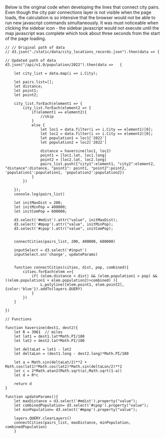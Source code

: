 
Below is the original code when developing the lines that connect city pairs.  Even though the city pair connections layer is not visible when the page loads, the calculation is so intensive that the browser would not be able to run new javascript commands simultaneously.  It was must noticeable when clicking the sidebar icon - the sidebar javascript would not execute until the map javascript was complete which took about three seconds from the start of the page loading.  

```
// // Original path of data
// d3.json("./static/data/city_locations_records.json").then(data => {

// Updated path of data
d3.json("/api/v1.0/population/2022").then(data =>   {    
    
    let city_list = data.map(i => i.City);

    let pairs_list=[];
    let distance;
    let point1;
    let point2;

    city_list.forEach(element1 => { 
        city_list.forEach(element2 => {
            if(element1 == element2){
                //skip
            }
            else {
                let loc1 = data.filter(i => i.City == element1)[0];
                let loc2 = data.filter(i => i.City == element2)[0];
                let population1 = loc1['2022']
                let population2 = loc2['2022']

                distance = haversine(loc1, loc2)
                point1 = [loc1.lat, loc1.long]
                point2 = [loc2.lat, loc2.long]
                pairs_list.push({"city1":element1, "city2":element2, "distance":distance, "point1": point1, "point2":point2, 'population1':population1, 'population2':population2})
            }
        })
        
    });
    console.log(pairs_list)

    let initMaxDist = 200;
    let initMinPop = 400000;
    let initComPop = 600000;

    d3.select('#mdist').attr("value", initMaxDist);
    d3.select('#mpop').attr("value", initMinPop);
    d3.select('#cpop').attr("value", initComPop);
    

    connectCities(pairs_list, 200, 400000, 600000)

    inputSelect = d3.select('#input')
    inputSelect.on('change', updateParams)


    function connectCities(cities, dist, pop, combined){
        cities.forEach(elem =>{
            if( (elem.distance < dist) && (elem.population1 > pop) && ((elem.population1 + elem.population2)>combined) ){
                L.polyline([elem.point1, elem.point2],{color:'blue'}).addTo(layers.QUERY)
            }
        })
    }

})

// Functions

function haversine(dest1, dest2){
    let R = 3961  // miles
    let lat1 = dest1.lat*Math.PI/180
    let lat2 = dest2.lat*Math.PI/180

    let deltaLat = lat1 - lat2
    let deltaLon = (dest1.long - dest2.long)*Math.PI/180

    let a = Math.sin(deltaLat/2)**2 + Math.cos(lat1)*Math.cos(lat2)*Math.sin(deltaLon/2)**2
    let c = 2*Math.atan2(Math.sqrt(a),Math.sqrt(1-a))
    let d = R*c

    return d
}

function updateParams(){
    let maxDistance = d3.select('#mdist').property("value");
    let combinedPopulation= d3.select('#cpop').property("value");
    let minPopulation= d3.select('#mpop').property("value");

    layers.QUERY.clearLayers()
    connectCities(pairs_list, maxDistance, minPopulation, combinedPopulation)
    }
```